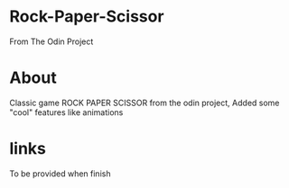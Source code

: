 # Rock-Paper-Scissor

From The Odin Project

# About

Classic game ROCK PAPER SCISSOR from the odin project,
Added some "cool" features like animations

# links

To be provided when finish
